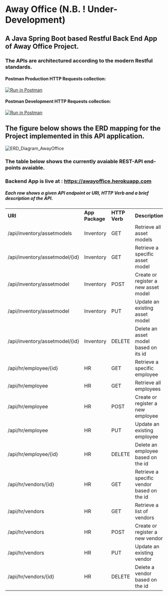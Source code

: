 
# Away Office (N.B. ! Under- Development)
## A Java Spring Boot based Restful Back End App of Away Office Project. 

### The APIs are architectured according to the modern Restful standards. 

#### Postman Production HTTP Requests collection:

[![Run in Postman](https://run.pstmn.io/button.svg)](https://app.getpostman.com/run-collection/28663e80ab17cdc16844)


#### Postman Development HTTP Requests collection:
[![Run in Postman](https://run.pstmn.io/button.svg)](https://app.getpostman.com/run-collection/4a795536c01e0cdd8a18)


## The figure below shows the ERD mapping for the Project implemented in this API application.


![ERD_Diagram_AwayOffice](https://awayoffice.web.app/static/media/HomeAssetClassDiagram.71e805ce.png "ERD Away Office")


### The table below shows the currently avaiable REST-API end-points avaiable. 

### Backend App is live at : https://awayoffice.herokuapp.com


##### Each row shows a given API endpoint or URI, HTTP Verb and a brief description of the API.


<table>
  <tr>
   <td><strong>URI</strong>
   </td>
   <td><strong>App Package</strong>
   </td>
   <td><strong>HTTP Verb</strong>
   </td>
   <td><strong>Description</strong>
   </td>
   <td><strong>Author</strong>
   </td>
  </tr>
  <tr>
   <td>/api/inventory/assetmodels
   </td>
   <td>Inventory
   </td>
   <td>GET
   </td>
   <td>Retrieve all asset models
   </td>
   <td>Abdul
   </td>
  </tr>
  <tr>
   <td>/api/inventory/assetmodel/{id}
   </td>
   <td>Inventory
   </td>
   <td>GET
   </td>
   <td>Retrieve a specific asset model
   </td>
   <td>Abdul
   </td>
  </tr>
  <tr>
   <td>/api/inventory/assetmodel
   </td>
   <td>Inventory
   </td>
   <td>POST
   </td>
   <td>Create or register a new asset model
   </td>
   <td>Abdul
   </td>
  </tr>
  <tr>
   <td>/api/inventory/assetmodel
   </td>
   <td>Inventory
   </td>
   <td>PUT
   </td>
   <td>Update an existing asset model
   </td>
   <td>Abdul
   </td>
  </tr>
  <tr>
   <td>/api/inventory/assetmodel/{id}
   </td>
   <td>Inventory
   </td>
   <td>DELETE
   </td>
   <td>Delete an asset model based on its id
   </td>
   <td>Abdul
   </td>
  </tr>
  <tr>
   <td>/api/hr/employee/{id}
   </td>
   <td>HR
   </td>
   <td>GET
   </td>
   <td>Retrieve a specific employee
   </td>
   <td>Zubair
   </td>
  </tr>
  <tr>
   <td>/api/hr/employee
   </td>
   <td>HR
   </td>
   <td>GET
   </td>
   <td>Retrieve all employees
   </td>
   <td>Zubair
   </td>
  </tr>
  <tr>
   <td>/api/hr/employee
   </td>
   <td>HR
   </td>
   <td>POST
   </td>
   <td>Create or register a new employee
   </td>
   <td>Zubair
   </td>
  </tr>
  <tr>
   <td>/api/hr/employee
   </td>
   <td>HR
   </td>
   <td>PUT
   </td>
   <td>Update an existing employee
   </td>
   <td>Zubair
   </td>
  </tr>
  <tr>
   <td>/api/hr/employee/{id}
   </td>
   <td>HR
   </td>
   <td>DELETE
   </td>
   <td>Delete an employee based on the id
   </td>
   <td>Zubair
   </td>
  </tr>
  <tr>
   <td>/api/hr/vendors/{id}
   </td>
   <td>HR
   </td>
   <td>GET
   </td>
   <td>Retrieve a specific vendor based on the id
   </td>
   <td>Mirlind
   </td>
  </tr>
  <tr>
   <td>/api/hr/vendors
   </td>
   <td>HR
   </td>
   <td>GET
   </td>
   <td>Retrieve a list of vendors
   </td>
   <td>Mirlind
   </td>
  </tr>
  <tr>
   <td>/api/hr/vendors
   </td>
   <td>HR
   </td>
   <td>POST
   </td>
   <td>Create or register a new vendor
   </td>
   <td>Mirlind
   </td>
  </tr>
  <tr>
   <td>/api/hr/vendors
   </td>
   <td>HR
   </td>
   <td>PUT
   </td>
   <td>Update an existing vendor
   </td>
   <td>Mirlind
   </td>
  </tr>
  <tr>
   <td>/api/hr/vendors/{id}
   </td>
   <td>HR
   </td>
   <td>DELETE
   </td>
   <td>Delete a vendor based on the id
   </td>
   <td>Mirlind
   </td>
  </tr>
</table>


